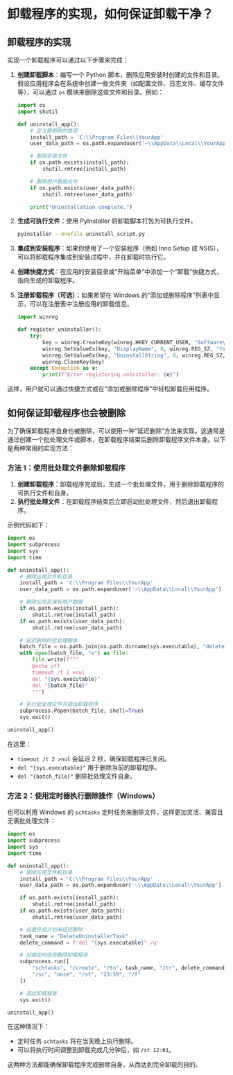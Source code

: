 # 卸载程序的实现，如何保证卸载干净？

## 卸载程序的实现

实现一个卸载程序可以通过以下步骤来完成：

1. **创建卸载脚本**：编写一个 Python 脚本，删除应用安装时创建的文件和目录。假设应用程序会在系统中创建一些文件夹（如配置文件、日志文件、缓存文件等），可以通过 `os` 模块来删除这些文件和目录。例如：

   ```python
   import os
   import shutil

   def uninstall_app():
       # 定义要删除的路径
       install_path = 'C:\\Program Files\\YourApp'
       user_data_path = os.path.expanduser('~\\AppData\\Local\\YourApp')

       # 删除安装文件
       if os.path.exists(install_path):
           shutil.rmtree(install_path)

       # 删除用户数据文件
       if os.path.exists(user_data_path):
           shutil.rmtree(user_data_path)

       print("Uninstallation complete.")
   ```

2. **生成可执行文件**：使用 PyInstaller 将卸载脚本打包为可执行文件。

   ```bash
   pyinstaller --onefile uninstall_script.py
   ```

3. **集成到安装程序**：如果你使用了一个安装程序（例如 Inno Setup 或 NSIS），可以将卸载程序集成到安装过程中，并在卸载时执行它。

4. **创建快捷方式**：在应用的安装目录或“开始菜单”中添加一个“卸载”快捷方式，指向生成的卸载程序。

5. **注册卸载程序（可选）**：如果希望在 Windows 的“添加或删除程序”列表中显示，可以在注册表中注册应用的卸载信息。

   ```python
   import winreg

   def register_uninstaller():
       try:
           key = winreg.CreateKey(winreg.HKEY_CURRENT_USER, "Software\\Microsoft\\Windows\\CurrentVersion\\Uninstall\\YourApp")
           winreg.SetValueEx(key, "DisplayName", 0, winreg.REG_SZ, "YourApp")
           winreg.SetValueEx(key, "UninstallString", 0, winreg.REG_SZ, "C:\\Path\\To\\Your\\Uninstaller.exe")
           winreg.CloseKey(key)
       except Exception as e:
           print(f"Error registering uninstaller: {e}")
   ```

这样，用户就可以通过快捷方式或在“添加或删除程序”中轻松卸载应用程序。

## 如何保证卸载程序也会被删除

为了确保卸载程序自身也被删除，可以使用一种“延迟删除”方法来实现。这通常是通过创建一个批处理文件或脚本，在卸载程序结束后删除卸载程序文件本身。以下是两种常用的实现方法：

### 方法 1：使用批处理文件删除卸载程序

1. **创建卸载程序**：卸载程序完成后，生成一个批处理文件，用于删除卸载程序的可执行文件和自身。
2. **执行批处理文件**：在卸载程序结束后立即启动批处理文件，然后退出卸载程序。

示例代码如下：

```python
import os
import subprocess
import sys
import time

def uninstall_app():
    # 删除应用文件和目录
    install_path = 'C:\\Program Files\\YourApp'
    user_data_path = os.path.expanduser('~\\AppData\\Local\\YourApp')

    # 删除应用目录和用户数据
    if os.path.exists(install_path):
        shutil.rmtree(install_path)
    if os.path.exists(user_data_path):
        shutil.rmtree(user_data_path)

    # 延迟删除的批处理脚本
    batch_file = os.path.join(os.path.dirname(sys.executable), "delete_uninstaller.bat")
    with open(batch_file, "w") as file:
        file.write(f"""
        @echo off
        timeout /t 2 >nul
        del "{sys.executable}"
        del "{batch_file}"
        """)

    # 执行批处理文件并退出卸载程序
    subprocess.Popen(batch_file, shell=True)
    sys.exit()

uninstall_app()
```

在这里：

- `timeout /t 2 >nul` 会延迟 2 秒，确保卸载程序已关闭。
- `del "{sys.executable}"` 用于删除当前的卸载程序。
- `del "{batch_file}"` 删除批处理文件自身。

### 方法 2：使用定时器执行删除操作（Windows）

也可以利用 Windows 的 `schtasks` 定时任务来删除文件，这样更加灵活、兼容且无需批处理文件：

```python
import os
import subprocess
import sys
import time

def uninstall_app():
    # 删除应用文件和目录
    install_path = 'C:\\Program Files\\YourApp'
    user_data_path = os.path.expanduser('~\\AppData\\Local\\YourApp')

    if os.path.exists(install_path):
        shutil.rmtree(install_path)
    if os.path.exists(user_data_path):
        shutil.rmtree(user_data_path)

    # 设置任务计划来延迟删除
    task_name = "DeleteUninstallerTask"
    delete_command = f'del "{sys.executable}" /q'

    # 创建定时任务删除卸载程序
    subprocess.run([
        "schtasks", "/create", "/tn", task_name, "/tr", delete_command,
        "/sc", "once", "/st", "23:59", "/f"
    ])

    # 退出卸载程序
    sys.exit()

uninstall_app()
```

在这种情况下：

- 定时任务 `schtasks` 将在当天晚上执行删除。
- 可以将执行时间调整到卸载完成几分钟后，如 `/st 12:01`。

这两种方法都能确保卸载程序完成删除自身，从而达到完全卸载的目的。
